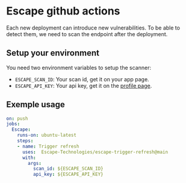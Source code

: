 # Escape github actions

Each new deployment can introduce new vulnerabilities.
To be able to detect them, we need to scan the endpoint after the deployment.

## Setup your environment

You need two environment variables to setup the scanner:

- `ESCAPE_SCAN_ID`: Your scan id, get it on your app page.
- `ESCAPE_API_KEY`: Your api key, get it on the [profile page](https://app.escape.tech/profile).

## Exemple usage

``` yaml
on: push
jobs:
  Escape:
    runs-on: ubuntu-latest
    steps:
    - name: Trigger refresh
      uses:  Escape-Technologies/escape-trigger-refresh@main
      with:
        args:
          scan_id: ${ESCAPE_SCAN_ID}
          api_key: ${ESCAPE_API_KEY}
```
